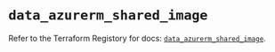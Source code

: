 # `data_azurerm_shared_image`

Refer to the Terraform Registory for docs: [`data_azurerm_shared_image`](https://www.terraform.io/docs/providers/azurerm/d/shared_image).

